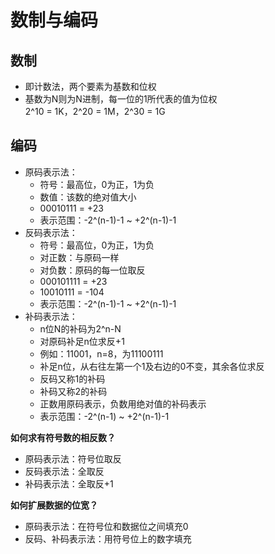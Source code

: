 # 数制与编码

## 数制
* 即计数法，两个要素为基数和位权
* 基数为N则为N进制，每一位的1所代表的值为位权  
2^10 = 1K，2^20 = 1M，2^30 = 1G

## 编码
* 原码表示法：
  * 符号：最高位，0为正，1为负
  * 数值：该数的绝对值大小
  * 00010111 = +23
  * 表示范围：-2^(n-1)-1 ~ +2^(n-1)-1
* 反码表示法：
  * 符号：最高位，0为正，1为负
  * 对正数：与原码一样
  * 对负数：原码的每一位取反
  * 000101111 = +23
  * 10010111 = -104
  * 表示范围：-2^(n-1)-1 ~ +2^(n-1)-1
* 补码表示法：
  * n位N的补码为2^n-N
  * 对原码补足n位求反+1
  * 例如：11001，n=8，为11100111
  * 补足n位，从右往左第一个1及右边的0不变，其余各位求反
  * 反码又称1的补码
  * 补码又称2的补码
  * 正数用原码表示，负数用绝对值的补码表示
  * 表示范围：-2^(n-1) ~ +2^(n-1)-1

**如何求有符号数的相反数？**
* 原码表示法：符号位取反
* 反码表示法：全取反
* 补码表示法：全取反+1
  
**如何扩展数据的位宽？**
* 原码表示法：在符号位和数据位之间填充0
* 反码、补码表示法：用符号位上的数字填充
